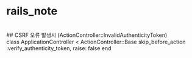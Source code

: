 # rails_note
<br>
## CSRF 오류 발생시 (ActionController::InvalidAuthenticityToken)
<br>
  class ApplicationController < ActionController::Base
	  skip_before_action :verify_authenticity_token, raise: false
  end


